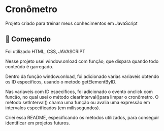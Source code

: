 # Cronômetro

Projeto criado para treinar meus conhecimentos em JavaScript

## 🚀 Começando

Foi utilizado HTML, CSS, JAVASCRIPT

Nesse projeto usei window.onload com função, que dispara
quando todo conteúdo é garregado.

Dentro da função window.onload, foi adicionado varias variaveis obtendo os ID especificos, usando o metodo
getElementByID.

Nas variaveis com ID especificos, foi adicionado o evento onclick com funcão, no qual usei o método clearInterval()para limpar o cronômetro.
O método setInterval() chama uma função ou avalia uma expressão em intervalos especificados (em milissegundos).

Criei essa README, especificando os métodos utilizados, para conseguir identificar em projetos futuros.